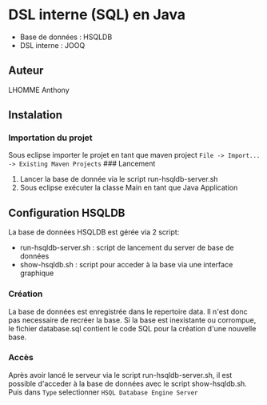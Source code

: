# DSL interne (SQL) en Java
* Base de données : HSQLDB
* DSL interne : JOOQ

## Auteur
LHOMME Anthony

## Instalation
### Importation du projet
Sous eclipse importer le projet en tant que maven project `File -> Import... -> Existing Maven Projects`
### Lancement
1. Lancer la base de donnée via le script run-hsqldb-server.sh
2. Sous eclipse exécuter la classe Main en tant que Java Application

## Configuration HSQLDB
La base de données HSQLDB est gérée via 2 script:
* run-hsqldb-server.sh : script de lancement du server de base de données
* show-hsqldb.sh : script pour acceder à la base via une interface graphique

### Création
La base de données est enregistrée dans le repertoire data.
Il n'est donc pas necessaire de recréer la base.
Si la base est inexistante ou corrompue, le fichier database.sql contient le code SQL pour la création d'une nouvelle base.

### Accès
Après avoir lancé le serveur via le script run-hsqldb-server.sh, il est possible d'acceder à la base de données avec le script show-hsqldb.sh.
Puis dans `Type` selectionner `HSQL Database Engine Server`

